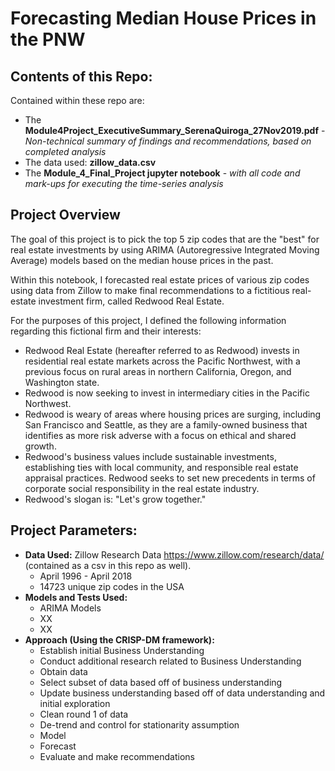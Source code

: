 
# Forecasting Median House Prices in the PNW 

## Contents of this Repo:
Contained within these repo are:
- The **Module4Project_ExecutiveSummary_SerenaQuiroga_27Nov2019.pdf** - *Non-technical summary of findings and recommendations, based on completed analysis*
- The data used: **zillow_data.csv**
- The **Module_4_Final_Project jupyter notebook** - *with all code and mark-ups for executing the time-series analysis*


## Project Overview
The goal of this project is to pick the top 5 zip codes that are the "best" for real estate investments by using ARIMA (Autoregressive Integrated Moving Average) models based on the median house prices in the past.

Within this notebook, I forecasted real estate prices of various zip codes using data from Zillow to make final recommendations to a fictitious real-estate investment firm, called Redwood Real Estate.

For the purposes of this project, I defined the following information regarding this fictional firm and their interests:

- Redwood Real Estate (hereafter referred to as Redwood) invests in residential real estate markets across the Pacific Northwest,  with a previous focus on rural areas in northern California, Oregon, and Washington state.
- Redwood is now seeking to invest in intermediary cities in the Pacific Northwest.
- Redwood is weary of areas where housing prices are surging, including San Francisco and Seattle, as they are a family-owned business that identifies as more risk adverse with a focus on ethical and shared growth.
- Redwood's business values include sustainable investments, establishing ties with local community, and responsible real estate appraisal practices. Redwood seeks to set new precedents in terms of corporate social responsibility in the real estate industry.
- Redwood's slogan is: "Let's grow together."


## Project Parameters:
- **Data Used:** Zillow Research Data https://www.zillow.com/research/data/ (contained as a csv in this repo as well).
    - April 1996 - April 2018
    - 14723 unique zip codes in the USA
- **Models and Tests Used:**
    - ARIMA Models
    - XX
    - XX
- **Approach (Using the CRISP-DM framework):**
    - Establish initial Business Understanding
    - Conduct additional research related to Business Understanding
    - Obtain data
    - Select subset of data based off of business understanding
    - Update business understanding based off of data understanding and initial exploration
    - Clean round 1 of data
    - De-trend and control for stationarity assumption
    - Model
    - Forecast
    - Evaluate and make recommendations